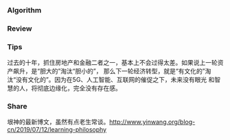 ### Algorithm

### Review

### Tips

过去的十年，抓住房地产和金融二者之一，基本上不会过得太差。如果说上一轮资产飙升，是“胆大的”淘汰“胆小的”，
那么下一轮经济转型，就是“有文化的”淘汰“没有文化的”。因为在5G、人工智能、互联网的催促之下，未来没有眼光
和智慧的人，将彻底边缘化，完全没有存在感。

### Share

垠神的最新博文，虽然有点老生常谈。http://www.yinwang.org/blog-cn/2019/07/12/learning-philosophy

